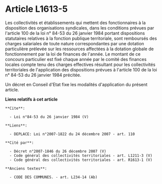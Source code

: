 # Article L1613-5

Les collectivités et établissements qui mettent des fonctionnaires à la disposition des organisations syndicales, dans les
conditions prévues par l'article 100 de la loi n° 84-53 du 26 janvier 1984 portant dispositions statutaires relatives à la
fonction publique territoriale, sont remboursés des charges salariales de toute nature correspondantes par une dotation
particulière prélevée sur les ressources affectées à la dotation globale de fonctionnement par la loi de finances de l'année.
Le montant de ce concours particulier est fixé chaque année par le comité des finances locales compte tenu des charges
effectives résultant pour les collectivités territoriales de l'application des dispositions prévues à l'article 100 de la loi
n° 84-53 du 26 janvier 1984 précitée. 

Un décret en Conseil d'Etat fixe les modalités d'application du présent article.

**Liens relatifs à cet article**

	**Cite**:

	  - Loi n°84-53 du 26 janvier 1984 (V)

	**Liens**:

	  - DEPLACE: Loi n°2007-1822 du 24 décembre 2007 - art. 110

	**Cité par**:

	  - Décret n°2007-1846 du 26 décembre 2007 (V)
	  - Code général des collectivités territoriales - art. L1211-3 (V)
	  - Code général des collectivités territoriales - art. R1613-1 (V)

	**Anciens textes**:

	  - CODE DES COMMUNES. - art. L234-14 (Ab)
